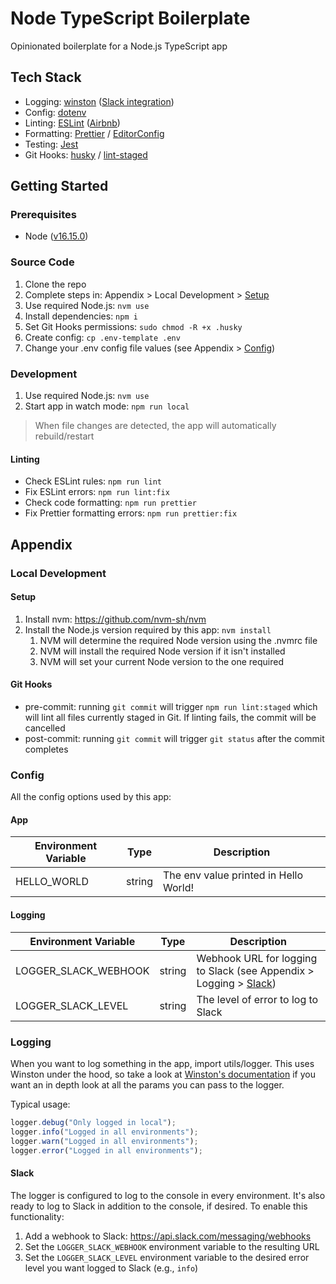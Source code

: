 # Node TypeScript Boilerplate

Opinionated boilerplate for a Node.js TypeScript app

## Tech Stack

- Logging: [winston](https://github.com/winstonjs/winston) ([Slack integration](winston-slack-webhook-transport))
- Config: [dotenv](https://github.com/motdotla/dotenv)
- Linting: [ESLint](https://eslint.org/) ([Airbnb](https://www.npmjs.com/package/eslint-config-airbnb-base))
- Formatting: [Prettier](https://prettier.io/) / [EditorConfig](https://editorconfig.org/)
- Testing: [Jest](https://jestjs.io/)
- Git Hooks: [husky](https://github.com/typicode/husky) / [lint-staged](https://github.com/okonet/lint-staged)

## Getting Started

### Prerequisites

- Node ([v16.15.0](https://nodejs.org))

### Source Code

1. Clone the repo
2. Complete steps in: Appendix > Local Development > [Setup](#setup)
3. Use required Node.js: `nvm use`
4. Install dependencies: `npm i`
5. Set Git Hooks permissions: `sudo chmod -R +x .husky`
6. Create config: `cp .env-template .env`
7. Change your .env config file values (see Appendix > [Config](#config))

### Development

1. Use required Node.js: `nvm use`
2. Start app in watch mode: `npm run local`

>When file changes are detected, the app will automatically rebuild/restart

#### Linting

- Check ESLint rules: `npm run lint`
- Fix ESLint errors: `npm run lint:fix`
- Check code formatting: `npm run prettier`
- Fix Prettier formatting errors: `npm run prettier:fix`

## Appendix

### Local Development

#### Setup

1. Install nvm: https://github.com/nvm-sh/nvm
2. Install the Node.js version required by this app: `nvm install`
   1. NVM will determine the required Node version using the .nvmrc file
   2. NVM will install the required Node version if it isn't installed
   3. NVM will set your current Node version to the one required

#### Git Hooks

- pre-commit: running `git commit` will trigger `npm run lint:staged` which will lint all files currently staged in Git. If linting fails, the commit will be cancelled
- post-commit: running `git commit` will trigger `git status` after the commit completes

### Config
All the config options used by this app:

#### App
| Environment Variable | Type | Description |
|---|---|---|
| HELLO_WORLD | string | The env value printed in Hello World! |

#### Logging
| Environment Variable | Type | Description |
|---|---|---|
| LOGGER_SLACK_WEBHOOK | string | Webhook URL for logging to Slack (see Appendix > Logging > [Slack](#slack)) |
| LOGGER_SLACK_LEVEL | string | The level of error to log to Slack |

### Logging
When you want to log something in the app, import utils/logger. This uses Winston under the hood, so take a look at [Winston's documentation](https://github.com/winstonjs/winston) if you want an in depth look at all the params you can pass to the logger.

Typical usage:

```javascript
logger.debug("Only logged in local");
logger.info("Logged in all environments");
logger.warn("Logged in all environments");
logger.error("Logged in all environments");
```

#### Slack
The logger is configured to log to the console in every environment. It's also ready to log to Slack in addition to the console, if desired. To enable this functionality:

1. Add a webhook to Slack: https://api.slack.com/messaging/webhooks
2. Set the `LOGGER_SLACK_WEBHOOK` environment variable to the resulting URL
3. Set the `LOGGER_SLACK_LEVEL` environment variable to the desired error level you want logged to Slack (e.g., `info`)
